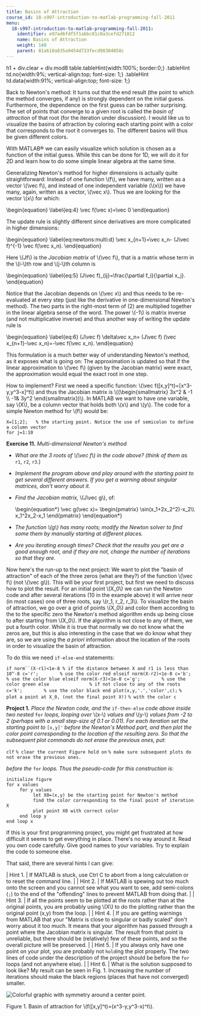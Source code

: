```yaml
---
title: Basins of Attraction
course_id: 18-s997-introduction-to-matlab-programming-fall-2011
menu:
  18-s997-introduction-to-matlab-programming-fall-2011:
    identifier: e97ad6fdf5f1abbc81c0a3cefd271812
    name: Basins of Attraction
    weight: 140
    parent: 81a610a835a9454d733fecd98304058c
---
```

h1 + div.clear + div.mod8 table.tableHint{width:100%; border:0;} .tableHint td.no{width:9%; vertical-align:top; font-size: 1;} .tableHint td.data{width:91%; vertical-align:top; font-size: 1;}

Back to Newton's method: It turns out that the end result (the point to which the method converges, if any) is strongly dependent on the initial guess. Furthermore, the dependence on the first guess can be rather surprising. The set of points that converge to a given root is called the _basin of attraction_ of that root (for the iteration under discussion). I would like us to visualize the basins of attraction by coloring each starting point with a color that corresponds to the root it converges to. The different basins will thus be given different colors.

With MATLAB® we can easily visualize which solution is chosen as a function of the initial guess. While this can be done for 1D, we will do it for 2D and learn how to do some simple linear algebra at the same time.

Generalizing Newton's method for higher dimensions is actually quite straightforward: Instead of one function \\(f\\), we have many, written as a vector \\(\\vec f\\), and instead of one independent variable (\\(x\\)) we have many, again, written as a vector, \\(\\vec x\\). Thus we are looking for the vector \\(x\\) for which:

\\begin{equation} \\label{eq:4} \\vec f(\\vec x)=\\vec 0 \\end{equation}

The update rule is slightly different since derivatives are more complicated in higher dimensions:

\\begin{equation} \\label{eq:newtons:multi:d} \\vec x\_{n+1}=\\vec x\_n- (J\\vec f)^{-1} \\vec f(\\vec x\_n). \\end{equation}

Here \\(Jf\\) is the _Jacobian matrix_ of \\(\\vec f\\), that is a matrix whose term in the \\(i-\\)th row and \\(j-\\)th column is

\\begin{equation} \\label{eq:5} (J\\vec f)\_{ij}=\\frac{\\partial f\_i}{\\partial x\_j}. \\end{equation}

Notice that the Jacobian depends on \\(\\vec x\\) and thus needs to be re-evaluated at every step (just like the derivative in one-dimensional Newton's method). The two parts in the right-most term of (2) are multiplied together in the linear algebra sense of the word. The power \\(-1\\) is matrix inverse (and not multiplicative inverse) and thus another way of writing the update rule is

\\begin{equation} \\label{eq:6} (J\\vec f) \\delta\\vec x\_n= (J\\vec f) (\\vec x\_{n+1}-\\vec x\_n)=-\\vec f(\\vec x\_n). \\end{equation}

This formulation is a much better way of understanding Newton's method, as it exposes what is going on: The approximation is updated so that if the linear approximation to \\(\\vec f\\) (given by the Jacobian matrix) were exact, the approximation would equal the exact root in one step.

How to implement? First we need a specific function: \\(\\vec f(\[x,y\]^t)=\[x^3-y,y^3-x\]^t\\) and thus the Jacobian matrix is \\((\\begin{smallmatrix} 3x^2 & -1 \\\\ -1& 3y^2 \\end{smallmatrix})\\). In MATLAB we want to have one variable, say \\(X\\), be a column vector that holds both \\(x\\) and \\(y\\). The code for a simple Newton method for \\(f\\) would be:

    X=[1;2];   % the starting point. Notice the use of semicolon to define a column vector
    for j=1:10 

**Exercise 11.** _Multi-dimensional Newton's method_

*   _What are the 3 roots of \\(\\vec f\\) in the code above? (think of them as_ `r1`, `r2`, `r3`.)
*   _Implement the program above and play around with the starting point to get several different answers. If you get a warning about singular matrices, don't worry about it._
*   _Find the Jacobian matrix,_ \\(J\\vec g\\), of:
    
    \\begin{equation\*} \\vec g(\\vec x)= \\begin{pmatrix} \\sin(x\_1+2x\_2^2)-x\_2\\\\ x\_1^2x\_2-x\_1 \\end{pmatrix} \\end{equation\*}
    
*   _The function \\(g\\) has many roots; modify the Newton solver to find some them by manually starting at different places._
*   _Are you iterating enough times? Check that the results you get are a good enough root, and if they are not, change the number of iterations so that they are._

Now here's the run-up to the next project: We want to plot the "basin of attraction" of each of the three zeros (what are they?) of the function \\(\\vec f\\) (not \\(\\vec g\\)). This will be your first project, but first we need to discuss how to plot the result. For an initial point \\(X\_0\\) we can run the Newton code and after several iterations (10 in the example above) it will arrive _near_ (in most cases) one of three roots, say \\(r\_1, r\_2, r\_3\\). To visualize the basin of attraction, we go over a grid of points \\(X\_0\\) and color them according to the to the specific zero the Newton's method algorithm ends up being close to after starting from \\(X\_0\\). If the algorithm is not close to any of them, we put a fourth color. While it is true that normally we do not know what the zeros are, but this is also interesting in the case that we do know what they are, so we are using the _a priori_ information about the location of the roots in order to visualize the basin of attraction.

To do this we need `if-else-end` statements:

`if norm``(X-r1)<1e-8 % if the distance between X and r1 is less than 10^-8
     c='r';        % use the color red
elseif norm(X-r2)<1e-8
     c='b';        % use the color blue
elseif norm(X-r3)<1e-8
     c='g';        % use the color green
else               % if not close to any of the roots
     c='k';        % use the color black
end
plot(x,y,'.','color',c);` `% plot a point at X_0, (not the final point X!)`
                         `% with the color c`

**Project 1.** _Place the Newton code, and the_ `if-then-else` _code above inside two nested_ `for` _loops, looping over_ \\(x-\\) _values and_ \\(y-\\) _values from -2 to 2 (perhaps with a small step-size of 0.1 or 0.01). For each iteration set the starting point to_ `[x,y]'` _before the Newton's Method part, and then plot the color point corresponding to the location of the resulting zero. So that the subsequent plot commands do not erase the previous ones, put:_

`clf` `% clear the current Figure
hold on` `% make sure subsequent plots do not erase the previous ones.`

_before the_ `for` _loops. Thus the pseudo-code for this construction is:_

    initialize figure
    for x values
         for y values
              let X0=(x,y) be the starting point for Newton's method
              find the color corresponding to the final point of iteration X
              plot point X0 with correct color
         end loop y
    end loop x

If this is your first programming project, you might get frustrated at how difficult it seems to get everything in place. There's no way around it. Read you own code carefully. Give good names to your variables. Try to explain the code to someone else.

That said, there are several hints I can give:

| Hint 1. | If MATLAB is stuck, use Ctrl C to abort from a long calculation or to reset the command line. |
| Hint 2. | If MATLAB is spewing out too much onto the screen and you cannot see what you want to see, add semi-colons (`;`) to the end of the "offending" lines to prevent MATLAB from doing that. |
| Hint 3. | If all the points seem to be plotted at the roots rather than at the original points, you are probably using \\(X\\) to do the plotting rather than the original point (x,y) from the loop. |
| Hint 4. | If you are getting warnings from MATLAB that your "Matrix is close to singular or badly scaled" don't worry about it too much. It means that your algorithm has passed through a point where the Jacobian matrix is singular. The result from that point is unreliable, but there should be (relatively) few of these points, and so the overall picture will be preserved. |
| Hint 5. | If you always only have one point on your plot, you are probably not `hold`ing the plot properly. The two lines of code under the description of the project should be before the `for` loops (and not anywhere else). |
| Hint 6. | What is the solution supposed to look like? My result can be seen in Fig. 1. Increasing the number of iterations should make the black regions (places that have not converged) smaller. 

![Colorful graphic with symmetry around a center point.](/courses/mathematics/18-s997-introduction-to-matlab-programming-fall-2011/basic-plotting/basins-of-attraction/18-S997f11_unit3_img4.jpg)

Figure 1. Basin of attraction for \\(f(\[x,y\]^t)=(x^3-y,y^3-x)^t\\).